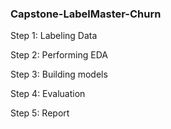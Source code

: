 ### Capstone-LabelMaster-Churn

Step 1: Labeling Data

Step 2: Performing EDA

Step 3: Building models

Step 4: Evaluation

Step 5: Report
